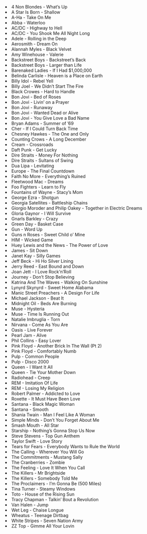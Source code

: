 <li>4 Non Blondes - What’s Up</li>
<li>A Star Is Born - Shallow</li>
<li>A-Ha - Take On Me</li>
<li>Abba - Waterloo</li>
<li>AC/DC - Highway to Hell</li>
<li>AC/DC - You Shook Me All Night Long</li>
<li>Adele - Rolling in the Deep</li>
<li>Aerosmith - Dream On</li>
<li>Alannah Myles - Black Velvet</li>
<li>Amy Winehouse - Valerie</li>
<li>Backstreet Boys - Backstreet’s Back</li>
<li>Backstreet Boys - Larger than Life</li>
<li>Barenaked Ladies - If I Had $1,000,000</li>
<li>Belinda Carlisle - Heaven is a Place on Earth</li>
<li>Billy Idol - Rebel Yell</li>
<li>Billy Joel - We Didn’t Start The Fire</li>
<li>Black Crowes - Hard to Handle</li>
<li>Bon Jovi - Bed of Roses</li>
<li>Bon Jovi - Livin’ on a Prayer</li>
<li>Bon Jovi - Runaway</li>
<li>Bon Jovi - Wanted Dead or Alive</li>
<li>Bon Jovi - You Give Love a Bad Name</li>
<li>Bryan Adams - Summer of ’69</li>
<li>Cher - If I Could Turn Back Time</li>
<li>Chesney Hawkes - The One and Only</li>
<li>Counting Crows - A Long December</li>
<li>Cream - Crossroads</li>
<li>Daft Punk - Get Lucky</li>
<li>Dire Straits - Money For Nothing</li>
<li>Dire Straits - Sultans of Swing</li>
<li>Dua Lipa - Levitating</li>
<li>Europe - The Final Countdown</li>
<li>Faith No More - Everything’s Ruined</li>
<li>Fleetwood Mac - Dreams</li>
<li>Foo Fighters - Learn to Fly</li>
<li>Fountains of Wayne - Stacy’s Mom</li>
<li>George Ezra - Shotgun</li>
<li>Georgia Satellites - Battleship Chains</li>
<li>Giorgio Moroder and Philip Oakey - Together in Electric Dreams</li>
<li>Gloria Gaynor - I Will Survive</li>
<li>Gnarls Barkley - Crazy</li>
<li>Green Day - Basket Case</li>
<li>Gun - Word Up</li>
<li>Guns n Roses - Sweet Child o’ Mine</li>
<li>HIM - Wicked Game</li>
<li>Huey Lewis and the News - The Power of Love</li>
<li>James - Sit Down</li>
<li>Janet Kay - Silly Games</li>
<li>Jeff Beck - Hi Ho Silver Lining</li>
<li>Jerry Reed - East Bound and Down</li>
<li>Joan Jett - I Love Rock‘n’Roll</li>
<li>Journey - Don’t Stop Believing</li>
<li>Katrina And The Waves - Walking On Sunshine</li>
<li>Lynyrd Skynyrd - Sweet Home Alabama</li>
<li>Manic Street Preachers - A Design For Life</li>
<li>Michael Jackson - Beat It</li>
<li>Midnight Oil - Beds Are Burning</li>
<li>Muse - Hysteria</li>
<li>Muse - Time Is Running Out</li>
<li>Natalie Imbruglia - Torn</li>
<li>Nirvana - Come As You Are</li>
<li>Oasis - Live Forever</li>
<li>Pearl Jam - Alive</li>
<li>Phil Collins - Easy Lover</li>
<li>Pink Floyd - Another Brick In The Wall (Pt 2)</li>
<li>Pink Floyd - Comfortably Numb</li>
<li>Pulp - Common People</li>
<li>Pulp - Disco 2000</li>
<li>Queen - I Want It All</li>
<li>Queen - Tie Your Mother Down</li>
<li>Radiohead - Creep</li>
<li>REM - Imitation Of Life</li>
<li>REM - Losing My Religion</li>
<li>Robert Palmer - Addicted to Love</li>
<li>Roxette - It Must Have Been Love</li>
<li>Santana - Black Magic Woman</li>
<li>Santana - Smooth</li>
<li>Shania Twain - Man I Feel Like A Woman</li>
<li>Simple Minds - Don’t You Forget About Me</li>
<li>Smash Mouth - All Star</li>
<li>Starship - Nothing’s Gonna Stop Us Now</li>
<li>Steve Stevens - Top Gun Anthem</li>
<li>Taylor Swift - Love Story</li>
<li>Tears for Fears - Everybody Wants to Rule the World</li>
<li>The Calling - Wherever You Will Go</li>
<li>The Commitments - Mustang Sally</li>
<li>The Cranberries - Zombie</li>
<li>The Feeling - Love It When You Call</li>
<li>The Killers - Mr Brightside</li>
<li>The Killers - Somebody Told Me</li>
<li>The Proclaimers - I’m Gonna Be (500 Miles)</li>
<li>Tina Turner - Steamy Windows</li>
<li>Toto - House of the Rising Sun</li>
<li>Tracy Chapman - Talkin’ Bout a Revolution</li>
<li>Van Halen - Jump</li>
<li>Wet Leg - Chaise Longue</li>
<li>Wheatus - Teenage Dirtbag</li>
<li>White Stripes - Seven Nation Army</li>
<li>ZZ Top - Gimme All Your Lovin</li>